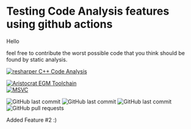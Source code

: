 # Testing Code Analysis features using github actions

Hello


feel free to contribute the worst possible code that you think should be found by static analysis.

[![resharper C++ Code Analysis](https://github.com/xls/TestAnalysis/actions/workflows/resharper-analysis.yml/badge.svg)](https://github.com/xls/TestAnalysis/actions/workflows/resharper-analysis.yml)

[![Aristocrat EGM Toolchain](https://github.com/xls/TestAnalysis/actions/workflows/c-cpp.yml/badge.svg)](https://github.com/xls/TestAnalysis/actions/workflows/c-cpp.yml)  
[![MSVC](https://github.com/xls/TestAnalysis/actions/workflows/msvc.yml/badge.svg)](https://github.com/xls/TestAnalysis/actions/workflows/msvc.yml)

![GitHub last commit](https://img.shields.io/badge/testing-analysis%20-blue?style=social&logo=GitHub)
![GitHub last commit](https://img.shields.io/badge/code-that%20sucks-blue?style=flat&logo=C%2B%2B)
![GitHub last commit](https://img.shields.io/github/last-commit/xls/TestAnalysis?logo=Bugatti)
![GitHub pull requests](https://img.shields.io/github/issues-pr/xls/TestAnalysis?color=0088ff)
  
Added Feature #2
:)
